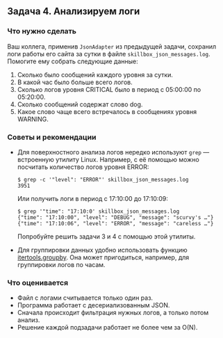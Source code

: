## Задача 4. Анализируем логи
### Что нужно сделать
Ваш коллега, применив `JsonAdapter` из предыдущей задачи, сохранил логи работы его сайта за сутки в файле `skillbox_json_messages.log`. Помогите ему собрать следующие данные:

1. Сколько было сообщений каждого уровня за сутки.
2. В какой час было больше всего логов.
3. Сколько логов уровня CRITICAL было в период с 05:00:00 по 05:20:00.
4. Сколько сообщений содержат слово dog.
5. Какое слово чаще всего встречалось в сообщениях уровня WARNING.
### Советы и рекомендации
* Для поверхностного анализа логов нередко используют `grep` — встроенную утилиту Linux. Например, с её помощью можно посчитать количество логов уровня ERROR:

  ```shell
  $ grep -c '"level": "ERROR"' skillbox_json_messages.log
  3951
  ```
  Или получить логи в период с 17:10:00 до 17:10:09:
  
  ```shell
  $ grep '"time": "17:10:0' skillbox_json_messages.log 
  {"time": "17:10:00", "level": "DEBUG", "message": "scurvy's …"}
  {"time": "17:10:06", "level": "ERROR", "message": "careless …"}
  ```
  Попробуйте решить задачи 3 и 4 с помощью этой утилиты.
* Для группировки данных удобно использовать функцию [itertools.groupby](https://docs.python.org/3/library/itertools.html#itertools.groupby). Она может пригодиться, например, для группировки логов по часам.
### Что оценивается
* Файл с логами считывается только один раз.
* Программа работает с десериализованным JSON.
* Сначала происходит фильтрация нужных логов, а только потом анализ. 
* Решение каждой подзадачи работает не более чем за O(N).
